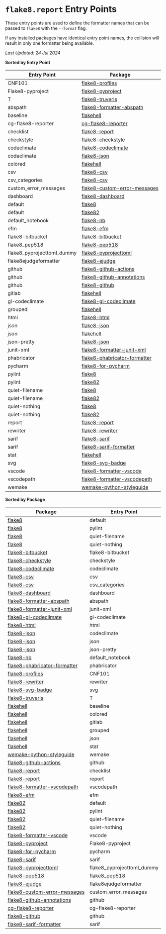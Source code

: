 `flake8.report` Entry Points
============================

These entry points are used to define the formatter names
that can be passed to `flake8` with the `--format` flag.

If any installed packages have identical entry point names,
the collision will result in only one formatter being available.


*Last Updated: 24 Jul 2024*


**Sorted by Entry Point**

Entry Point|Package
-|-
CNF101|[flake8-profiles](https://pypi.org/project/flake8-profiles)
Flake8-pyproject|[flake8-pyproject](https://pypi.org/project/flake8-pyproject)
T|[flake8-truveris](https://pypi.org/project/flake8-truveris)
abspath|[flake8-formatter-abspath](https://pypi.org/project/flake8-formatter-abspath)
baseline|[flakehell](https://pypi.org/project/flakehell)
cg-flake8-reporter|[cg-flake8-reporter](https://pypi.org/project/cg-flake8-reporter)
checklist|[flake8-report](https://pypi.org/project/flake8-report)
checkstyle|[flake8-checkstyle](https://pypi.org/project/flake8-checkstyle)
codeclimate|[flake8-codeclimate](https://pypi.org/project/flake8-codeclimate)
codeclimate|[flake8-json](https://pypi.org/project/flake8-json)
colored|[flakehell](https://pypi.org/project/flakehell)
csv|[flake8-csv](https://pypi.org/project/flake8-csv)
csv_categories|[flake8-csv](https://pypi.org/project/flake8-csv)
custom_error_messages|[flake8-custom-error-messages](https://pypi.org/project/flake8-custom-error-messages)
dashboard|[flake8-dashboard](https://pypi.org/project/flake8-dashboard)
default|[flake8](https://pypi.org/project/flake8)
default|[flake82](https://pypi.org/project/flake82)
default_notebook|[flake8-nb](https://pypi.org/project/flake8-nb)
efm|[flake8-efm](https://pypi.org/project/flake8-efm)
flake8-bitbucket|[flake8-bitbucket](https://pypi.org/project/flake8-bitbucket)
flake8_pep518|[flake8-pep518](https://pypi.org/project/flake8-pep518)
flake8_pyprojecttoml_dummy|[flake8-pyprojecttoml](https://pypi.org/project/flake8-pyprojecttoml)
flake8ejudgeformatter|[flake8-ejudge](https://pypi.org/project/flake8-ejudge)
github|[flake8-github-actions](https://pypi.org/project/flake8-github-actions)
github|[flake8-github-annotations](https://pypi.org/project/flake8-github-annotations)
github|[flake8-github](https://pypi.org/project/flake8-github)
gitlab|[flakehell](https://pypi.org/project/flakehell)
gl-codeclimate|[flake8-gl-codeclimate](https://pypi.org/project/flake8-gl-codeclimate)
grouped|[flakehell](https://pypi.org/project/flakehell)
html|[flake8-html](https://pypi.org/project/flake8-html)
json|[flake8-json](https://pypi.org/project/flake8-json)
json|[flakehell](https://pypi.org/project/flakehell)
json-pretty|[flake8-json](https://pypi.org/project/flake8-json)
junit-xml|[flake8-formatter-junit-xml](https://pypi.org/project/flake8-formatter-junit-xml)
phabricator|[flake8-phabricator-formatter](https://pypi.org/project/flake8-phabricator-formatter)
pycharm|[flake8-for-pycharm](https://pypi.org/project/flake8-for-pycharm)
pylint|[flake8](https://pypi.org/project/flake8)
pylint|[flake82](https://pypi.org/project/flake82)
quiet-filename|[flake8](https://pypi.org/project/flake8)
quiet-filename|[flake82](https://pypi.org/project/flake82)
quiet-nothing|[flake8](https://pypi.org/project/flake8)
quiet-nothing|[flake82](https://pypi.org/project/flake82)
report|[flake8-report](https://pypi.org/project/flake8-report)
rewriter|[flake8-rewriter](https://pypi.org/project/flake8-rewriter)
sarif|[flake8-sarif](https://pypi.org/project/flake8-sarif)
sarif|[flake8-sarif-formatter](https://pypi.org/project/flake8-sarif-formatter)
stat|[flakehell](https://pypi.org/project/flakehell)
svg|[flake8-svg-badge](https://pypi.org/project/flake8-svg-badge)
vscode|[flake8-formatter-vscode](https://pypi.org/project/flake8-formatter-vscode)
vscodepath|[flake8-formatter-vscodepath](https://pypi.org/project/flake8-formatter-vscodepath)
wemake|[wemake-python-styleguide](https://pypi.org/project/wemake-python-styleguide)



**Sorted by Package**

Package|Entry Point
-|-
[flake8](https://pypi.org/project/flake8)|default
[flake8](https://pypi.org/project/flake8)|pylint
[flake8](https://pypi.org/project/flake8)|quiet-filename
[flake8](https://pypi.org/project/flake8)|quiet-nothing
[flake8-bitbucket](https://pypi.org/project/flake8-bitbucket)|flake8-bitbucket
[flake8-checkstyle](https://pypi.org/project/flake8-checkstyle)|checkstyle
[flake8-codeclimate](https://pypi.org/project/flake8-codeclimate)|codeclimate
[flake8-csv](https://pypi.org/project/flake8-csv)|csv
[flake8-csv](https://pypi.org/project/flake8-csv)|csv_categories
[flake8-dashboard](https://pypi.org/project/flake8-dashboard)|dashboard
[flake8-formatter-abspath](https://pypi.org/project/flake8-formatter-abspath)|abspath
[flake8-formatter-junit-xml](https://pypi.org/project/flake8-formatter-junit-xml)|junit-xml
[flake8-gl-codeclimate](https://pypi.org/project/flake8-gl-codeclimate)|gl-codeclimate
[flake8-html](https://pypi.org/project/flake8-html)|html
[flake8-json](https://pypi.org/project/flake8-json)|codeclimate
[flake8-json](https://pypi.org/project/flake8-json)|json
[flake8-json](https://pypi.org/project/flake8-json)|json-pretty
[flake8-nb](https://pypi.org/project/flake8-nb)|default_notebook
[flake8-phabricator-formatter](https://pypi.org/project/flake8-phabricator-formatter)|phabricator
[flake8-profiles](https://pypi.org/project/flake8-profiles)|CNF101
[flake8-rewriter](https://pypi.org/project/flake8-rewriter)|rewriter
[flake8-svg-badge](https://pypi.org/project/flake8-svg-badge)|svg
[flake8-truveris](https://pypi.org/project/flake8-truveris)|T
[flakehell](https://pypi.org/project/flakehell)|baseline
[flakehell](https://pypi.org/project/flakehell)|colored
[flakehell](https://pypi.org/project/flakehell)|gitlab
[flakehell](https://pypi.org/project/flakehell)|grouped
[flakehell](https://pypi.org/project/flakehell)|json
[flakehell](https://pypi.org/project/flakehell)|stat
[wemake-python-styleguide](https://pypi.org/project/wemake-python-styleguide)|wemake
[flake8-github-actions](https://pypi.org/project/flake8-github-actions)|github
[flake8-report](https://pypi.org/project/flake8-report)|checklist
[flake8-report](https://pypi.org/project/flake8-report)|report
[flake8-formatter-vscodepath](https://pypi.org/project/flake8-formatter-vscodepath)|vscodepath
[flake8-efm](https://pypi.org/project/flake8-efm)|efm
[flake82](https://pypi.org/project/flake82)|default
[flake82](https://pypi.org/project/flake82)|pylint
[flake82](https://pypi.org/project/flake82)|quiet-filename
[flake82](https://pypi.org/project/flake82)|quiet-nothing
[flake8-formatter-vscode](https://pypi.org/project/flake8-formatter-vscode)|vscode
[flake8-pyproject](https://pypi.org/project/flake8-pyproject)|Flake8-pyproject
[flake8-for-pycharm](https://pypi.org/project/flake8-for-pycharm)|pycharm
[flake8-sarif](https://pypi.org/project/flake8-sarif)|sarif
[flake8-pyprojecttoml](https://pypi.org/project/flake8-pyprojecttoml)|flake8_pyprojecttoml_dummy
[flake8-pep518](https://pypi.org/project/flake8-pep518)|flake8_pep518
[flake8-ejudge](https://pypi.org/project/flake8-ejudge)|flake8ejudgeformatter
[flake8-custom-error-messages](https://pypi.org/project/flake8-custom-error-messages)|custom_error_messages
[flake8-github-annotations](https://pypi.org/project/flake8-github-annotations)|github
[cg-flake8-reporter](https://pypi.org/project/cg-flake8-reporter)|cg-flake8-reporter
[flake8-github](https://pypi.org/project/flake8-github)|github
[flake8-sarif-formatter](https://pypi.org/project/flake8-sarif-formatter)|sarif

